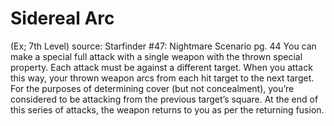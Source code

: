 # Sidereal Arc 
(Ex; 7th Level)
source: Starfinder #47: Nightmare Scenario pg. 44
You can make a special full attack with a single weapon with the thrown special property. Each attack must be against a different target. When you attack this way, your thrown weapon arcs from each hit target to the next target. For the purposes of determining cover (but not concealment), you’re considered to be attacking from the previous target’s square. At the end of this series of attacks, the weapon returns to you as per the returning fusion.

